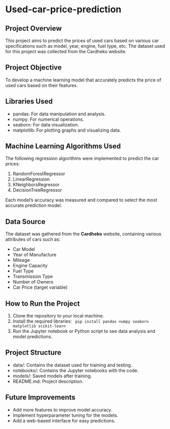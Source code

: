 # Used-car-price-prediction

## Project Overview 
This project aims to predict the prices of used cars based on various car specifications such as model, year, engine, fuel type, etc. The dataset used for this project was collected from the Cardheko website.

## Project Objective 
To develop a machine learning model that accurately predicts the price of used cars based on their features.

## Libraries Used
* pandas: For data manipulation and analysis.
* numpy: For numerical operations. 
* seaborn: For data visualization.
* matplotlib: For plotting graphs and visualizing data.

## Machine Learning Algorithms Used
The following regression algorithms were implemented to predict the car prices:
1. RandomForestRegressor
2. LinearRegression
3. KNeighborsRegressor
4. DecisionTreeRegressor
  
Each model’s accuracy was measured and compared to select the most accurate prediction model. 

## Data Source 
The dataset was gathered from the **Cardheko** website, containing various attributes of cars such as:
* Car Model
* Year of Manufacture
* Mileage
* Engine Capacity
* Fuel Type 
* Transmission Type
* Number of Owners
* Car Price (target variable)

## How to Run the Project
  1. Clone the repository to your local machine.
  2. Install the required libraries:
     ``` pip install pandas numpy seaborn matplotlib scikit-learn```
  3. Run the Jupyter notebook or Python script to see data analysis and model predictions.

## Project Structure
* data/: Contains the dataset used for training and testing.
* notebooks/: Contains the Jupyter notebooks with the code. 
* models/: Saved models after training.
* README.md: Project description.

## Future Improvements 
* Add more features to improve model accuracy. 
* Implement hyperparameter tuning for the models.
* Add a web-based interface for easy predictions.
